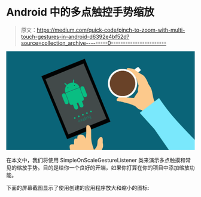 # Android 中的多点触控手势缩放

> 原文：<https://medium.com/quick-code/pinch-to-zoom-with-multi-touch-gestures-in-android-d6392e4bf52d?source=collection_archive---------0----------------------->

![](img/2d5ac99ecfb3027cd14477e7607011ff.png)

在本文中，我们将使用 SimpleOnScaleGestureListener 类来演示多点触摸和常见的缩放手势。目的是给你一个良好的开端，如果你打算在你的项目中添加缩放功能。

下面的屏幕截图显示了使用创建的应用程序放大和缩小的图标: